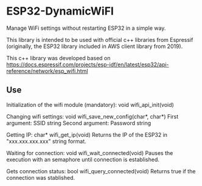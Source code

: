 # ESP32-DynamicWiFI
Manage WiFi settings without restarting ESP32 in a simple way.

This library is intended to be used with official c++ libraries from Espressif (originally, the ESP32 library included in AWS client library from 2019).

This c++ library was developed based on https://docs.espressif.com/projects/esp-idf/en/latest/esp32/api-reference/network/esp_wifi.html

## Use
Initialization of the wifi module (mandatory): void wifi_api_init(void)   

Changing wifi settings: void wifi_save_new_config(char*, char*)
    First argument: SSID string
    Second argument: Password string

Getting IP:  char* wifi_get_ip(void)
    Returns the IP of the ESP32 in "xxx.xxx.xxx.xxx" string format.

Waiting for connection:  void wifi_wait_connected(void)
    Pauses the execution with an semaphore until connection is established.

Gets connection status: bool wifi_query_connected(void)
    Returns true if the connection was stablished.

